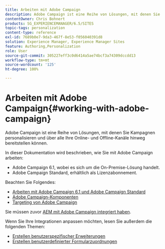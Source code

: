 ```yaml
---
title: Arbeiten mit Adobe Campaign
description: Adobe Campaign ist eine Reihe von Lösungen, mit denen Sie Kampagnen personalisieren und über alle Ihre Online- und Offline-Kanäle hinweg bereitstellen können.
contentOwner: Chris Bohnert
products: SG_EXPERIENCEMANAGER/6.5/SITES
topic-tags: personalization
content-type: reference
exl-id: 7689b0e7-9da3-467f-8e53-f056040391d8
solution: Experience Manager, Experience Manager Sites
feature: Authoring,Personalization
role: User
source-git-commit: 305227eff3c0d6414a5ae74bcf3a74309dccdd13
workflow-type: tm+mt
source-wordcount: '125'
ht-degree: 100%

---
```


# Arbeiten mit Adobe Campaign{#working-with-adobe-campaign}

Adobe Campaign ist eine Reihe von Lösungen, mit denen Sie Kampagnen personalisieren und über alle Ihre Online- und Offline-Kanäle hinweg bereitstellen können.

In dieser Dokumentation wird beschrieben, wie Sie mit Adobe Campaign arbeiten:

* Adobe Campaign 6.1, wobei es sich um die On-Premise-Lösung handelt.
* Adobe Campaign Standard, erhältlich als Lizenzabonnement.

Beachten Sie Folgendes:

* [Arbeiten mit Adobe Campaign 6.1 und Adobe Campaign Standard](/help/sites-classic-ui-authoring/classic-personalization-ac-campaign.md)
* [Adobe Campaign-Komponenten](/help/sites-classic-ui-authoring/classic-personalization-ac-components.md)
* [Targeting von Adobe Campaign](/help/sites-classic-ui-authoring/classic-personalization-ac-target.md)

Sie müssen zuvor [AEM mit Adobe Campaign integriert haben](/help/sites-administering/campaign.md).

Wenn Sie Ihre Integrationen anpassen möchten, lesen Sie außerdem die folgenden Themen:

* [Erstellen benutzerspezifischer Erweiterungen](/help/sites-developing/extending-campaign-extensions.md)
* [Erstellen benutzerdefinierter Formularzuordnungen](/help/sites-developing/extending-campaign-form-mapping.md)
